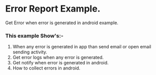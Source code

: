 # Error Report Example.
Get Error when error is generated in android example.

### This example Show's:-
1) When any error is generated in app than send email or open email sending activity.
2) Get error logs when any error is generated.
3) Get notify when error is generated in android.
4) How to collect errors in android.
